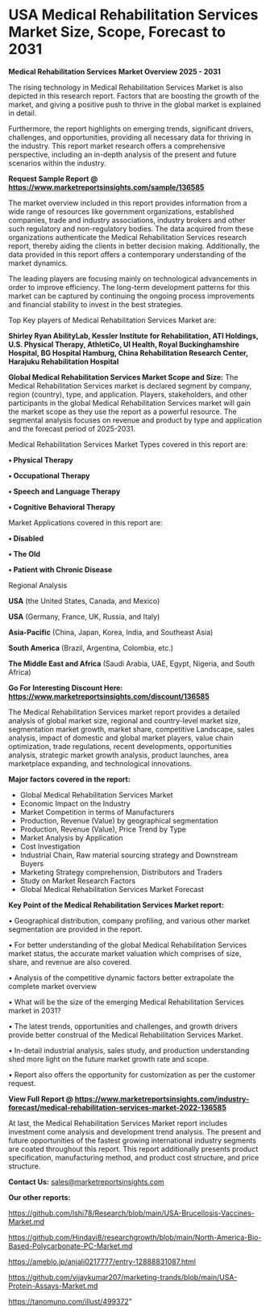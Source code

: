 # USA Medical Rehabilitation Services Market Size, Scope, Forecast to 2031

<Strong> Medical Rehabilitation Services Market Overview 2025 - 2031</strong>

The rising technology in Medical Rehabilitation Services Market is also depicted in this research report. Factors that are boosting the growth of the market, and giving a positive push to thrive in the global market is explained in detail.

Furthermore, the report highlights on emerging trends, significant drivers, challenges, and opportunities, providing all necessary data for thriving in the industry. This report market research offers a comprehensive perspective, including an in-depth analysis of the present and future scenarios within the industry.

<strong>Request Sample Report @ <a href=https://www.marketreportsinsights.com/sample/136585>https://www.marketreportsinsights.com/sample/136585</a></strong>

The market overview included in this report provides information from a wide range of resources like government organizations, established companies, trade and industry associations, industry brokers and other such regulatory and non-regulatory bodies. The data acquired from these organizations authenticate the Medical Rehabilitation Services research report, thereby aiding the clients in better decision making. Additionally, the data provided in this report offers a contemporary understanding of the market dynamics.

The leading players are focusing mainly on technological advancements in order to improve efficiency. The long-term development patterns for this market can be captured by continuing the ongoing process improvements and financial stability to invest in the best strategies.

Top Key players of Medical Rehabilitation Services Market are:

<strong>Shirley Ryan AbilityLab, Kessler Institute for Rehabilitation, ATI Holdings, U.S. Physical Therapy, AthletiCo, UI Health, Royal Buckinghamshire Hospital, BG Hospital Hamburg, China Rehabilitation Research Center, Harajuku Rehabilitation Hospital</strong>

<strong><b>Global Medical Rehabilitation Services Market Scope and Size:</b></strong>
The Medical Rehabilitation Services market is declared segment by company, region (country), type, and application. Players, stakeholders, and other participants in the global Medical Rehabilitation Services market will gain the market scope as they use the report as a powerful resource. The segmental analysis focuses on revenue and product by type and application and the forecast period of 2025-2031.

Medical Rehabilitation Services Market Types covered in this report are:

<strong>• Physical Therapy

• Occupational Therapy

• Speech and Language Therapy

• Cognitive Behavioral Therapy</strong>

Market Applications covered in this report are:

<strong>• Disabled

• The Old

• Patient with Chronic Disease</strong> 

Regional Analysis

<strong>USA</strong> (the United States, Canada, and Mexico)

<strong>USA</strong> (Germany, France, UK, Russia, and Italy)

<strong>Asia-Pacific</strong> (China, Japan, Korea, India, and Southeast Asia)

<strong>South America</strong> (Brazil, Argentina, Colombia, etc.)

<strong>The Middle East and Africa</strong> (Saudi Arabia, UAE, Egypt, Nigeria, and South Africa)

<strong>Go For Interesting Discount Here: <a href=https://www.marketreportsinsights.com/discount/136585>https://www.marketreportsinsights.com/discount/136585</a></strong>

The Medical Rehabilitation Services market report provides a detailed analysis of global market size, regional and country-level market size, segmentation market growth, market share, competitive Landscape, sales analysis, impact of domestic and global market players, value chain optimization, trade regulations, recent developments, opportunities analysis, strategic market growth analysis, product launches, area marketplace expanding, and technological innovations.

<strong><b>Major factors covered in the report:</b></strong>
<ul>
  <li>Global Medical Rehabilitation Services Market </li>
  <li>Economic Impact on the Industry</li>
  <li>Market Competition in terms of Manufacturers</li>
  <li>Production, Revenue (Value) by geographical segmentation</li>
  <li>Production, Revenue (Value), Price Trend by Type</li>
  <li>Market Analysis by Application</li>
  <li>Cost Investigation</li>
  <li>Industrial Chain, Raw material sourcing strategy and Downstream Buyers</li>
  <li>Marketing Strategy comprehension, Distributors and Traders</li>
  <li>Study on Market Research Factors</li>
  <li>Global Medical Rehabilitation Services Market Forecast</li>
</ul>

<strong><b>Key Point of the Medical Rehabilitation Services Market report:</b></strong>

• Geographical distribution, company profiling, and various other market segmentation are provided in the report.

• For better understanding of the global Medical Rehabilitation Services market status, the accurate market valuation which comprises of size, share, and revenue are also covered.

• Analysis of the competitive dynamic factors better extrapolate the complete market overview

• What will be the size of the emerging Medical Rehabilitation Services market in 2031?

• The latest trends, opportunities and challenges, and growth drivers provide better construal of the Medical Rehabilitation Services Market.

• In-detail industrial analysis, sales study, and production understanding shed more light on the future market growth rate and scope.

• Report also offers the opportunity for customization as per the customer request.

<strong><b>View Full Report @ <a href=https://www.marketreportsinsights.com/industry-forecast/medical-rehabilitation-services-market-2022-136585>https://www.marketreportsinsights.com/industry-forecast/medical-rehabilitation-services-market-2022-136585</a></b></strong>


At last, the Medical Rehabilitation Services Market report includes investment come analysis and development trend analysis. The present and future opportunities of the fastest growing international industry segments are coated throughout this report. This report additionally presents product specification, manufacturing method, and product cost structure, and price structure.

<strong>Contact Us:</strong>
sales@marketreportsinsights.com

<strong>Our other reports:</strong>

<a href=https://github.com/Ishi78/Research/blob/main/USA-Brucellosis-Vaccines-Market.md>https://github.com/Ishi78/Research/blob/main/USA-Brucellosis-Vaccines-Market.md</a>

<a href=https://github.com/Hindavi8/researchgrowth/blob/main/North-America-Bio-Based-Polycarbonate-PC-Market.md>https://github.com/Hindavi8/researchgrowth/blob/main/North-America-Bio-Based-Polycarbonate-PC-Market.md</a>

<a href=https://ameblo.jp/anjali0217777/entry-12888831087.html>https://ameblo.jp/anjali0217777/entry-12888831087.html</a>

<a href=https://github.com/vijaykumar207/marketing-trands/blob/main/USA-Protein-Assays-Market.md>https://github.com/vijaykumar207/marketing-trands/blob/main/USA-Protein-Assays-Market.md</a>

<a href=https://tanomuno.com/illust/499372>https://tanomuno.com/illust/499372</a>"
